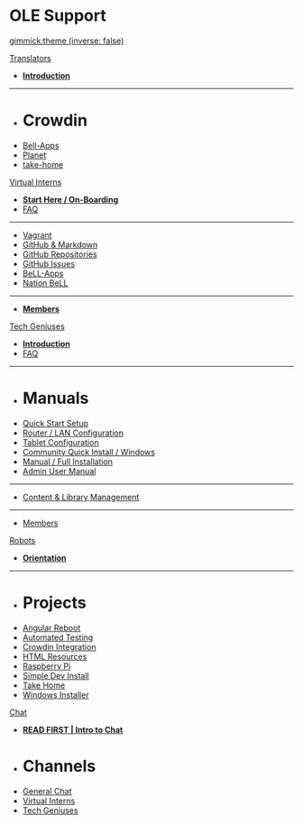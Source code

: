 <!-- Name of your wiki // Do NOT remove the leading `#` character.  -->

<!-- See additional notes below -->

# OLE Support

[gimmick:theme (inverse: false)](bootstrap)

[Translators]()

  * [**Introduction**](pages/techgenius/tr-introduction.md)
  - - - -
  * # Crowdin
  * [Bell-Apps](https://crowdin.com/project/open-learning-exchange/invite)
  * [Planet](https://crowdin.com/project/ole-planet/invite)
  * [take-home](https://crowdin.com/project/take-home/invite)

[Virtual Interns]() <!-- Intern Program -->

  * [**Start Here / On-Boarding**](pages/vi/vi-first-steps.md)
  * [FAQ](pages/vi/vi-faq.md)
  - - - -
  * [Vagrant](pages/vi/vi-vagrant.md)
  * [GitHub & Markdown](pages/vi/vi-github-and-markdown.md)
  * [GitHub Repositories](pages/vi/vi-github-and-repositories.md)
  * [GitHub Issues](pages/vi/vi-github-issues.md)
  * [BeLL-Apps](pages/vi/vi-bellapps.md)
  * [Nation BeLL](pages/vi/vi-nation.md)
  - - - -
  * [**Members**](pages/vi/vi-team.md)

[Tech Geniuses]() <!-- Tech Geniuses Program -->

  * [**Introduction**](pages/techgenius/tg-introduction.md)
  * [FAQ](pages/techgenius/tg-faq.md) <!-- This tg-faq.md needs to be written -->
  - - - -
  * # Manuals
  * [Quick Start Setup](pages/techgenius/tg-hardware-setup.md)
  * [Router / LAN Configuration](pages/techgenius/tg-router-config.md)
  * [Tablet Configuration](pages/techgenius/tg-tablet-config.md)
  * [Community Quick Install / Windows](pages/techgenius/tg-windows-install.md)
  * [Manual / Full Installation](pages/techgenius/tg-installation.md)
  * [Admin User Manual](pages/techgenius/tg-planet-user-manual.md)
- - - -
  * [Content & Library Management](pages/techgenius/tg-library-management.md)
  - - - -
  * [Members](pages/techgenius/tg-team.md)

[Robots]() <!-- Moon-Shot Programs -->

  * [**Orientation**](pages/robots/rbts-intern-orientation.md)
  - - - -
  * # Projects
  * [Angular Reboot](pages/robots/rbts-angular.md)
  * [Automated Testing](pages/robots/rbts-automated-testing.md)
  * [Crowdin Integration](pages/robots/rbts-crowdin-integration.md)
  * [HTML Resources](pages/robots/rbts-html-resources.md)
  * [Raspberry Pi](pages/robots/rbts-raspberry-pi.md)
  * [Simple Dev Install](pages/robots/rbts-simple-install.md)
  * [Take Home](pages/robots/rbts-takehome.md)
  * [Windows Installer](pages/robots/rbts-inno-project.md)

[Chat]()

  * [**READ FIRST | Intro to Chat**](pages/vi/vi-chat.md)
  * # Channels
  * [General Chat](https://gitter.im/open-learning-exchange/chat)
  * [Virtual Interns](https://gitter.im/open-learning-exchange/interns)
  * [Tech Geniuses](https://gitter.im/open-learning-exchange/techgenius)

<!-- Default theme (Read: http://dynalon.github.io/mdwiki/#!customizing.md#Theme_chooser)  -->

<!-- Navigation (Read: http://dynalon.github.io/mdwiki/#!quickstart.md#Adding_a_navigation)  

A more complex navigation example:

[Menu Item 1]()

  * # SubMenu Heading 1
  * [SubMenu Item 1](pages/subitem1.md)
  * [SubMenu Item 2](pages/subitem2.md)
  - - - -
  * # SubMenu Heading 2
  * [SubMenu Item 3](pages/subitem3.md)
  - - - -
  * # SubMenu Heading 3
  * [SubMenu Item 3](pages/subitem3.md)

[Menu Item 2](pages/item2.md)

[Menu Item 3](pages/item3.md) -->
